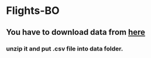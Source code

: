 # Flights-BO

## You have to download data from [here](https://www.kaggle.com/datasets/usdot/flight-delays?select=flights.csv)

### unzip it and put .csv file into data folder.